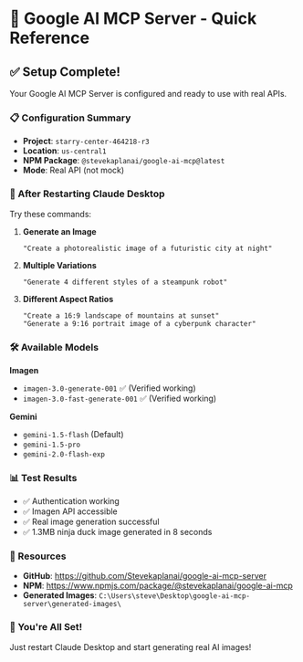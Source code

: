 # 🚀 Google AI MCP Server - Quick Reference

## ✅ Setup Complete!

Your Google AI MCP Server is configured and ready to use with real APIs.

### 📋 Configuration Summary
- **Project**: `starry-center-464218-r3`
- **Location**: `us-central1`
- **NPM Package**: `@stevekaplanai/google-ai-mcp@latest`
- **Mode**: Real API (not mock)

### 🎯 After Restarting Claude Desktop

Try these commands:

1. **Generate an Image**
   ```
   "Create a photorealistic image of a futuristic city at night"
   ```

2. **Multiple Variations**
   ```
   "Generate 4 different styles of a steampunk robot"
   ```

3. **Different Aspect Ratios**
   ```
   "Create a 16:9 landscape of mountains at sunset"
   "Generate a 9:16 portrait image of a cyberpunk character"
   ```

### 🛠️ Available Models

**Imagen**
- `imagen-3.0-generate-001` ✅ (Verified working)
- `imagen-3.0-fast-generate-001` ✅ (Verified working)

**Gemini**
- `gemini-1.5-flash` (Default)
- `gemini-1.5-pro`
- `gemini-2.0-flash-exp`

### 📊 Test Results
- ✅ Authentication working
- ✅ Imagen API accessible
- ✅ Real image generation successful
- ✅ 1.3MB ninja duck image generated in 8 seconds

### 🔗 Resources
- **GitHub**: https://github.com/Stevekaplanai/google-ai-mcp-server
- **NPM**: https://www.npmjs.com/package/@stevekaplanai/google-ai-mcp
- **Generated Images**: `C:\Users\steve\Desktop\google-ai-mcp-server\generated-images\`

### 🎉 You're All Set!
Just restart Claude Desktop and start generating real AI images!
